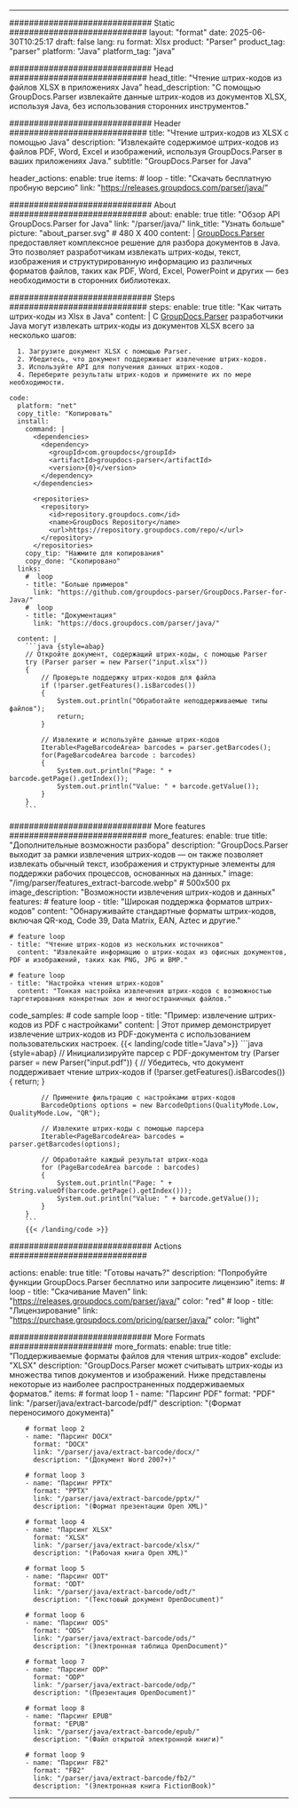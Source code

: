 


---
############################# Static ############################
layout: "format"
date:  2025-06-30T10:25:17
draft: false
lang: ru
format: Xlsx
product: "Parser"
product_tag: "parser"
platform: "Java"
platform_tag: "java"

############################# Head ############################
head_title: "Чтение штрих-кодов из файлов XLSX в приложениях Java"
head_description: "С помощью GroupDocs.Parser извлекайте данные штрих-кодов из документов XLSX, используя Java, без использования сторонних инструментов."

############################# Header ############################
title: "Чтение штрих-кодов из XLSX с помощью Java" 
description: "Извлекайте содержимое штрих-кодов из файлов PDF, Word, Excel и изображений, используя GroupDocs.Parser в ваших приложениях Java."
subtitle: "GroupDocs.Parser for Java" 

header_actions:
  enable: true
  items:
    #  loop
    - title: "Скачать бесплатную пробную версию"
      link: "https://releases.groupdocs.com/parser/java/"
      
############################# About ############################
about:
    enable: true
    title: "Обзор API GroupDocs.Parser for Java"
    link: "/parser/java/"
    link_title: "Узнать больше"
    picture: "about_parser.svg" # 480 X 400
    content: |
       [GroupDocs.Parser](/parser/java/) предоставляет комплексное решение для разбора документов в Java. Это позволяет разработчикам извлекать штрих-коды, текст, изображения и структурированную информацию из различных форматов файлов, таких как PDF, Word, Excel, PowerPoint и других — без необходимости в сторонних библиотеках.

############################# Steps ############################
steps:
    enable: true
    title: "Как читать штрих-коды из Xlsx в Java"
    content: |
      С [GroupDocs.Parser](/parser/java/) разработчики Java могут извлекать штрих-коды из документов XLSX всего за несколько шагов:
      
      1. Загрузите документ XLSX с помощью Parser.
      2. Убедитесь, что документ поддерживает извлечение штрих-кодов.
      3. Используйте API для получения данных штрих-кодов.
      4. Переберите результаты штрих-кодов и примените их по мере необходимости.
   
    code:
      platform: "net"
      copy_title: "Копировать"
      install:
        command: |
          <dependencies>
            <dependency>
              <groupId>com.groupdocs</groupId>
              <artifactId>groupdocs-parser</artifactId>
              <version>{0}</version>
            </dependency>
          </dependencies>

          <repositories>
            <repository>
              <id>repository.groupdocs.com</id>
              <name>GroupDocs Repository</name>
              <url>https://repository.groupdocs.com/repo/</url>
            </repository>
          </repositories>
        copy_tip: "Нажмите для копирования"
        copy_done: "Скопировано"
      links:
        #  loop
        - title: "Больше примеров"
          link: "https://github.com/groupdocs-parser/GroupDocs.Parser-for-Java/"
        #  loop
        - title: "Документация"
          link: "https://docs.groupdocs.com/parser/java/"
          
      content: |
        ```java {style=abap}
        // Откройте документ, содержащий штрих-коды, с помощью Parser
        try (Parser parser = new Parser("input.xlsx"))
        {
            // Проверьте поддержку штрих-кодов для файла
            if (!parser.getFeatures().isBarcodes())
            {
                System.out.println("Обработайте неподдерживаемые типы файлов");
                return;
            }

            // Извлеките и используйте данные штрих-кодов
            Iterable<PageBarcodeArea> barcodes = parser.getBarcodes();
            for(PageBarcodeArea barcode : barcodes)
            {
                System.out.println("Page: " + barcode.getPage().getIndex());
                System.out.println("Value: " + barcode.getValue());
            }
        }
        ```            

############################# More features ############################
more_features:
  enable: true
  title: "Дополнительные возможности разбора"
  description: "GroupDocs.Parser выходит за рамки извлечения штрих-кодов — он также позволяет извлекать обычный текст, изображения и структурные элементы для поддержки рабочих процессов, основанных на данных."
  image: "/img/parser/features_extract-barcode.webp" # 500x500 px
  image_description: "Возможности извлечения штрих-кодов и данных"
  features:
    # feature loop
    - title: "Широкая поддержка форматов штрих-кодов"
      content: "Обнаруживайте стандартные форматы штрих-кодов, включая QR-код, Code 39, Data Matrix, EAN, Aztec и другие."

    # feature loop
    - title: "Чтение штрих-кодов из нескольких источников"
      content: "Извлекайте информацию о штрих-кодах из офисных документов, PDF и изображений, таких как PNG, JPG и BMP."

    # feature loop
    - title: "Настройка чтения штрих-кодов"
      content: "Тонкая настройка извлечения штрих-кодов с возможностью таргетирования конкретных зон и многостраничных файлов."
      
  code_samples:
    # code sample loop
    - title: "Пример: извлечение штрих-кодов из PDF с настройками"
      content: |
        Этот пример демонстрирует извлечение штрих-кодов из PDF-документа с использованием пользовательских настроек.
        {{< landing/code title="Java">}}
        ```java {style=abap}
        //  Инициализируйте парсер с PDF-документом
        try (Parser parser = new Parser("input.pdf"))
        {
            // Убедитесь, что документ поддерживает чтение штрих-кодов
            if (!parser.getFeatures().isBarcodes())
            {
                return;
            }

            // Примените фильтрацию с настройками штрих-кодов
            BarcodeOptions options = new BarcodeOptions(QualityMode.Low, QualityMode.Low, "QR");

            // Извлеките штрих-коды с помощью парсера
            Iterable<PageBarcodeArea> barcodes = parser.getBarcodes(options);

            // Обработайте каждый результат штрих-кода
            for (PageBarcodeArea barcode : barcodes)
            {
                System.out.println("Page: " + String.valueOf(barcode.getPage().getIndex()));
                System.out.println("Value: " + barcode.getValue());
            }
        }
        ```
        {{< /landing/code >}}


############################# Actions ############################

actions:
  enable: true
  title: "Готовы начать?"
  description: "Попробуйте функции GroupDocs.Parser бесплатно или запросите лицензию"
  items:
    #  loop
    - title: "Скачивание Maven"
      link: "https://releases.groupdocs.com/parser/java/"
      color: "red"
        #  loop
    - title: "Лицензирование"
      link: "https://purchase.groupdocs.com/pricing/parser/java/"
      color: "light"


############################# More Formats #####################
more_formats:
    enable: true
    title: "Поддерживаемые форматы файлов для чтения штрих-кодов"
    exclude: "XLSX"
    description: "GroupDocs.Parser может считывать штрих-коды из множества типов документов и изображений. Ниже представлены некоторые из наиболее распространенных поддерживаемых форматов."
    items: 
        # format loop 1
        - name: "Парсинг PDF"
          format: "PDF"
          link: "/parser/java/extract-barcode/pdf/"
          description: "(Формат переносимого документа)"
          
        # format loop 2
        - name: "Парсинг DOCX"
          format: "DOCX"
          link: "/parser/java/extract-barcode/docx/"
          description: "(Документ Word 2007+)"
          
        # format loop 3
        - name: "Парсинг PPTX"
          format: "PPTX"
          link: "/parser/java/extract-barcode/pptx/"
          description: "(Формат презентации Open XML)"
          
        # format loop 4
        - name: "Парсинг XLSX"
          format: "XLSX"
          link: "/parser/java/extract-barcode/xlsx/"
          description: "(Рабочая книга Open XML)"
          
        # format loop 5
        - name: "Парсинг ODT"
          format: "ODT"
          link: "/parser/java/extract-barcode/odt/"
          description: "(Текстовый документ OpenDocument)"
          
        # format loop 6
        - name: "Парсинг ODS"
          format: "ODS"
          link: "/parser/java/extract-barcode/ods/"
          description: "(Электронная таблица OpenDocument)"
          
        # format loop 7
        - name: "Парсинг ODP"
          format: "ODP"
          link: "/parser/java/extract-barcode/odp/"
          description: "(Презентация OpenDocument)"
          
        # format loop 8
        - name: "Парсинг EPUB"
          format: "EPUB"
          link: "/parser/java/extract-barcode/epub/"
          description: "(Файл открытой электронной книги)"
          
        # format loop 9
        - name: "Парсинг FB2"
          format: "FB2"
          link: "/parser/java/extract-barcode/fb2/"
          description: "(Электронная книга FictionBook)"
         
          

---